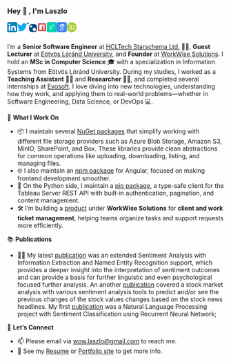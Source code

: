 ### Hey 👋 , I'm Laszlo

<a href="https://www.linkedin.com/in/laszlo-nemes/">
  <img align="left" alt="NemesLaszlo's LinkdeIn" width="23px" src="https://github.com/NemesLaszlo/NemesLaszlo/blob/master/icons/linkedin.svg" />
</a>
<a href="https://twitter.com/Leslie_Nemes">
  <img align="left" alt="NemesLaszlo's Twitter" width="23px" src="https://github.com/NemesLaszlo/NemesLaszlo/blob/master/icons/twitter.svg" />
</a>
<a href="https://www.nuget.org/profiles/NemesLaszlo">
  <img align="left" alt="NemesLaszlo's Nuget" width="23px" src="https://github.com/NemesLaszlo/NemesLaszlo/blob/master/icons/nuget.svg" />
</a>
<a href="https://www.npmjs.com/~nemeslaszlo">
  <img align="left" alt="NemesLaszlo's Npm" width="23px" src="https://github.com/NemesLaszlo/NemesLaszlo/blob/master/icons/npm.svg" />
</a>
<a href="https://www.researchgate.net/profile/Laszlo-Nemes-4">
  <img align="left" alt="NemesLaszlo's ResearchGate" width="23px" src="https://github.com/NemesLaszlo/NemesLaszlo/blob/master/icons/researchgate.svg" />
</a>
<a href="https://scholar.google.hu/citations?user=Q3FgtVUAAAAJ&hl=en">
  <img align="left" alt="NemesLaszlo's Google Scholar" width="23px" src="https://github.com/NemesLaszlo/NemesLaszlo/blob/master/icons/google_scholar.svg" />
</a>
<a href="https://orcid.org/0000-0001-6167-9369/">
  <img align="left" alt="NemesLaszlo's Orcid" width="23px" src="https://github.com/NemesLaszlo/NemesLaszlo/blob/master/icons/orcid.svg" />
</a>

<br />
<br />

I’m a **Senior Software Engineer** at [HCLTech Starschema Ltd.](https://starschema.com/) 👨‍💻, **Guest Lecturer** at [Eötvös Lóránd University](https://www.inf.elte.hu/), and **Founder** at [WorkWise Solutions](https://workwise-solutions.net/). I hold an **MSc in Computer Science** 🎓 with a specialization in Information Systems from Eötvös Lóránd University. During my studies, I worked as a **Teaching Assistant** 👨‍🏫 and **Researcher** 👨‍🔬, and completed several internships at [Evosoft](https://www.evosoft.hu/). I love diving into new technologies, understanding how they work, and applying them to real-world problems—whether in Software Engineering, Data Science, or DevOps 💻.

 🔧 **What I Work On**
 
- 📦 I maintain several [NuGet packages](https://www.nuget.org/profiles/NemesLaszlo) that simplify working with different file storage providers such as Azure Blob Storage, Amazon S3, MinIO, SharePoint, and Box. These libraries provide clean abstractions for common operations like uploading, downloading, listing, and managing files.
- 🌐 I also maintain an [npm package](https://www.npmjs.com/~nemeslaszlo) for Angular, focused on making frontend development smoother.
- 🐍 On the Python side, I maintain a [pip package](https://pypi.org/project/tableau-api-client/), a type-safe client for the Tableau Server REST API with built-in authentication, pagination, and content management.
- 🛠️ I’m building a [product](https://workwise-solutions.net/products) under **WorkWise Solutions** for **client and work ticket management**, helping teams organize tasks and support requests more efficiently.

📚 **Publications**

- 👨‍💻 My latest [publication](https://www.mdpi.com/2076-3417/11/22/11017) was an extended Sentiment Analysis with Information Extraction and Named Entity Recognition support, which provides a deeper insight into the interpretation of sentiment outcomes and can provide a basis for further linguistic and even psychological focused further analysis. An another [publication](https://www.tandfonline.com/doi/full/10.1080/24751839.2021.1874252) covered a stock market analysis with various sentiment analysis tools to predict and/or see the previous changes of the stock values changes based on the stock news headlines. My first [publication](https://www.tandfonline.com/doi/full/10.1080/24751839.2020.1790793) was a Natural Language Processing project with Sentiment Classification using Recurrent Neural Network;

💬 **Let’s Connect**

- 📫 Please email via wow.laszlo@gmail.com to reach me.
- 📝 See my [Resume](https://laszlonemes.com/assets/CV%20-Eng.pdf) or [Portfolio site](https://laszlonemes.com) to get more info.
